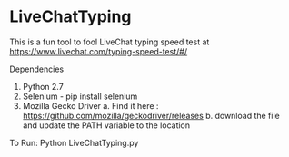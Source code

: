 # LiveChatTyping
This is a fun tool to fool LiveChat typing speed test at https://www.livechat.com/typing-speed-test/#/

Dependencies
1. Python 2.7
2. Selenium - pip install selenium
3. Mozilla Gecko Driver
  a. Find it here : https://github.com/mozilla/geckodriver/releases
  b. download the file and update the PATH variable to the location
  
  
  To Run:
   Python LiveChatTyping.py
